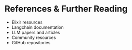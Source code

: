 <script>
// Empty script to enable runes mode
</script>

# References & Further Reading

- Elixir resources
- Langchain documentation
- LLM papers and articles
- Community resources
- GitHub repositories
